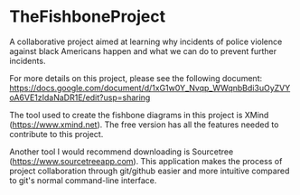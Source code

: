 # TheFishboneProject
A collaborative project aimed at learning why incidents of police violence against black Americans happen and what we can do to prevent further incidents.

For more details on this project, please see the following document:
https://docs.google.com/document/d/1xG1w0Y_Nvqp_WWqnbBdi3uOyZVYoA6VE1zIdaNaDR1E/edit?usp=sharing

The tool used to create the fishbone diagrams in this project is XMind (https://www.xmind.net). The free version has all the features needed to contribute to this project.

Another tool I would recommend downloading is Sourcetree (https://www.sourcetreeapp.com). This application makes the process of project collaboration through git/github easier and more intuitive compared to git's normal command-line interface.
